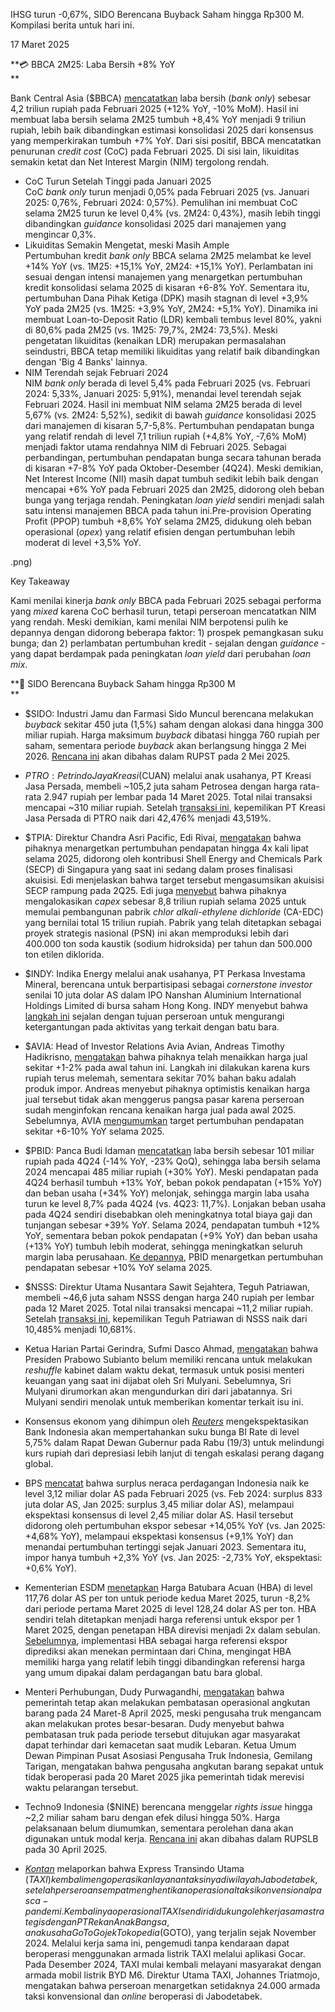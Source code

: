 IHSG turun -0,67%, SIDO Berencana Buyback Saham hingga Rp300 M. Kompilasi berita untuk hari ini.

17 Maret 2025

**💳 BBCA 2M25: Laba Bersih +8% YoY  
**

Bank Central Asia ($BBCA) [mencatatkan](https://www.bca.co.id/-/media/Feature/Report/File/S8/Laporan-Bulanan/2025/20250314-laporan-keuangan-publikasi-bulanan-februari-2025-eng.pdf) laba bersih (_bank only_) sebesar 4,2 triliun rupiah pada Februari 2025 (+12% YoY, -10% MoM). Hasil ini membuat laba bersih selama 2M25 tumbuh +8,4% YoY menjadi 9 triliun rupiah, lebih baik dibandingkan estimasi konsolidasi 2025 dari konsensus yang memperkirakan tumbuh +7% YoY. Dari sisi positif, BBCA mencatatkan penurunan _credit cost_ (CoC) pada Februari 2025. Di sisi lain, likuiditas semakin ketat dan Net Interest Margin (NIM) tergolong rendah.

- CoC Turun Setelah Tinggi pada Januari 2025  
  CoC _bank only_ turun menjadi 0,05% pada Februari 2025 (vs. Januari 2025: 0,76%, Februari 2024: 0,57%). Pemulihan ini membuat CoC selama 2M25 turun ke level 0,4% (vs. 2M24: 0,43%), masih lebih tinggi dibandingkan _guidance_ konsolidasi 2025 dari manajemen yang mengincar 0,3%.
- Likuiditas Semakin Mengetat, meski Masih Ample  
  Pertumbuhan kredit _bank only_ BBCA selama 2M25 melambat ke level +14% YoY (vs. 1M25: +15,1% YoY, 2M24: +15,1% YoY). Perlambatan ini sesuai dengan intensi manajemen yang menargetkan pertumbuhan kredit konsolidasi selama 2025 di kisaran +6-8% YoY. Sementara itu, pertumbuhan Dana Pihak Ketiga (DPK) masih stagnan di level +3,9% YoY pada 2M25 (vs. 1M25: +3,9% YoY, 2M24: +5,1% YoY). Dinamika ini membuat Loan-to-Deposit Ratio (LDR) kembali tembus level 80%, yakni di 80,6% pada 2M25 (vs. 1M25: 79,7%, 2M24: 73,5%). Meski pengetatan likuiditas (kenaikan LDR) merupakan permasalahan seindustri, BBCA tetap memiliki likuiditas yang relatif baik dibandingkan dengan 'Big 4 Banks' lainnya.
- NIM Terendah sejak Februari 2024  
  NIM _bank only_ berada di level 5,4% pada Februari 2025 (vs. Februari 2024: 5,33%, Januari 2025: 5,91%), menandai level terendah sejak Februari 2024. Hasil ini membuat NIM selama 2M25 berada di level 5,67% (vs. 2M24: 5,52%), sedikit di bawah _guidance_ konsolidasi 2025 dari manajemen di kisaran 5,7-5,8%. Pertumbuhan pendapatan bunga yang relatif rendah di level 7,1 triliun rupiah (+4,8% YoY, -7,6% MoM) menjadi faktor utama rendahnya NIM di Februari 2025. Sebagai perbandingan, pertumbuhan pendapatan bunga secara tahunan berada di kisaran +7-8% YoY pada Oktober-Desember (4Q24). Meski demikian, Net Interest Income (NII) masih dapat tumbuh sedikit lebih baik dengan mencapai +6% YoY pada Februari 2025 dan 2M25, didorong oleh beban bunga yang terjaga rendah. Peningkatan _loan yield_ sendiri menjadi salah satu intensi manajemen BBCA pada tahun ini.Pre-provision Operating Profit (PPOP) tumbuh +8,6% YoY selama 2M25, didukung oleh beban operasional (_opex_) yang relatif efisien dengan pertumbuhan lebih moderat di level +3,5% YoY.

.png)

Key Takeaway

Kami menilai kinerja _bank only_ BBCA pada Februari 2025 sebagai performa yang _mixed_ karena CoC berhasil turun, tetapi perseroan mencatatkan NIM yang rendah. Meski demikian, kami menilai NIM berpotensi pulih ke depannya dengan didorong beberapa faktor: 1) prospek pemangkasan suku bunga; dan 2) perlambatan pertumbuhan kredit - sejalan dengan _guidance_ - yang dapat berdampak pada peningkatan _loan yield_ dari perubahan _loan mix_.

**💊 SIDO Berencana Buyback Saham hingga Rp300 M  
**

- $SIDO: Industri Jamu dan Farmasi Sido Muncul berencana melakukan _buyback_ sekitar 450 juta (1,5%) saham dengan alokasi dana hingga 300 miliar rupiah. Harga maksimum _buyback_ dibatasi hingga 760 rupiah per saham, sementara periode _buyback_ akan berlangsung hingga 2 Mei 2026. [Rencana ini](https://www.idx.co.id/StaticData/NewsAndAnnouncement/ANNOUNCEMENTSTOCK/From_EREP/202503/030f5f890b_f52f61155e.pdf) akan dibahas dalam RUPST pada 2 Mei 2025.
- $PTRO: Petrindo Jaya Kreasi ($CUAN) melalui anak usahanya, PT Kreasi Jasa Persada, membeli ~105,2 juta saham Petrosea dengan harga rata-rata 2.947 rupiah per lembar pada 14 Maret 2025. Total nilai transaksi mencapai ~310 miliar rupiah. Setelah [transaksi ini](https://www.idx.co.id/StaticData/NewsAndAnnouncement/ANNOUNCEMENTSTOCK/From_EREP/202503/5c7fb8e5bb_9dbc65aea7.pdf), kepemilikan PT Kreasi Jasa Persada di PTRO naik dari 42,476% menjadi 43,519%.
- $TPIA: Direktur Chandra Asri Pacific, Edi Rivai, [mengatakan](https://investasi.kontan.co.id/news/chandra-asri-tpia-proyeksi-pendapatan-tumbuh-4-kali-lipat-di-2025-ini-pendorongnya) bahwa pihaknya menargetkan pertumbuhan pendapatan hingga 4x kali lipat selama 2025, didorong oleh kontribusi Shell Energy and Chemicals Park (SECP) di Singapura yang saat ini sedang dalam proses finalisasi akuisisi. Edi menjelaskan bahwa target tersebut mengasumsikan akuisisi SECP rampung pada 2Q25. Edi juga [menyebut](https://epaper.bisnis.com/epaper/detail/page/152219/) bahwa pihaknya mengalokasikan _capex_ sebesar 8,8 triliun rupiah selama 2025 untuk memulai pembangunan pabrik _chlor alkali-ethylene dichloride_ (CA-EDC) yang bernilai total 15 triliun rupiah. Pabrik yang telah ditetapkan sebagai proyek strategis nasional (PSN) ini akan memproduksi lebih dari 400.000 ton soda kaustik (sodium hidroksida) per tahun dan 500.000 ton etilen diklorida.
- $INDY: Indika Energy melalui anak usahanya, PT Perkasa Investama Mineral, berencana untuk berpartisipasi sebagai _cornerstone investor_ senilai 10 juta dolar AS dalam IPO Nanshan Aluminium International Holdings Limited di bursa saham Hong Kong. INDY menyebut bahwa [langkah ini](https://www.idx.co.id/StaticData/NewsAndAnnouncement/ANNOUNCEMENTSTOCK/From_EREP/202503/e6ff9b2953_ae70b9724b.pdf) sejalan dengan tujuan perseroan untuk mengurangi ketergantungan pada aktivitas yang terkait dengan batu bara.
- $AVIA: Head of Investor Relations Avia Avian, Andreas Timothy Hadikrisno, [mengatakan](https://industri.kontan.co.id/news/rupiah-melemah-avia-avian-avia-kerek-harga-jual-1-hingga-2) bahwa pihaknya telah menaikkan harga jual sekitar +1-2% pada awal tahun ini. Langkah ini dilakukan karena kurs rupiah terus melemah, sementara sekitar 70% bahan baku adalah produk impor. Andreas menyebut pihaknya optimistis kenaikan harga jual tersebut tidak akan menggerus pangsa pasar karena perseroan sudah menginfokan rencana kenaikan harga jual pada awal 2025. Sebelumnya, AVIA [mengumumkan](https://stockbit.com/post/17746189) target pertumbuhan pendapatan sekitar +6-10% YoY selama 2025.
- $PBID: Panca Budi Idaman [mencatatkan](https://www.idx.co.id/StaticData/NewsAndAnnouncement/ANNOUNCEMENTSTOCK/From_EREP/202403/20250314170257-49748-0/1.%20PT%20PBI%20Tbk%20Konsolidasi%201224.pdf) laba bersih sebesar 101 miliar rupiah pada 4Q24 (\-14% YoY, -23% QoQ), sehingga laba bersih selama 2024 mencapai 485 miliar rupiah (+30% YoY). Meski pendapatan pada 4Q24 berhasil tumbuh +13% YoY, beban pokok pendapatan (+15% YoY) dan beban usaha (+34% YoY) melonjak, sehingga margin laba usaha turun ke level 8,7% pada 4Q24 (vs. 4Q23: 11,7%). Lonjakan beban usaha pada 4Q24 sendiri disebabkan oleh meningkatnya total biaya gaji dan tunjangan sebesar +39% YoY. Selama 2024, pendapatan tumbuh +12% YoY, sementara beban pokok pendapatan (+9% YoY) dan beban usaha (+13% YoY) tumbuh lebih moderat, sehingga meningkatkan seluruh margin laba perusahaan. [Ke depannya](https://industri.kontan.co.id/news/bidik-pertumbuhan-penjualan-10-begini-strategi-panca-budi-idaman-pbid-di-2025), PBID menargetkan pertumbuhan pendapatan sebesar +10% YoY selama 2025.
- $NSSS: Direktur Utama Nusantara Sawit Sejahtera, Teguh Patriawan, membeli ~46,6 juta saham NSSS dengan harga 240 rupiah per lembar pada 12 Maret 2025. Total nilai transaksi mencapai ~11,2 miliar rupiah. Setelah [transaksi ini](https://www.idx.co.id/StaticData/NewsAndAnnouncement/ANNOUNCEMENTSTOCK/From_EREP/202503/c6beef4907_e880bac47c.pdf), kepemilikan Teguh Patriawan di NSSS naik dari 10,485% menjadi 10,681%.

- Ketua Harian Partai Gerindra, Sufmi Dasco Ahmad, [mengatakan](https://nasional.kompas.com/read/2025/03/17/12044591/dasco-sebut-prabowo-belum-ada-rencana-reshuffle-sri-mulyani) bahwa Presiden Prabowo Subianto belum memiliki rencana untuk melakukan _reshuffle_ kabinet dalam waktu dekat, termasuk untuk posisi menteri keuangan yang saat ini dijabat oleh Sri Mulyani. Sebelumnya, Sri Mulyani dirumorkan akan mengundurkan diri dari jabatannya. Sri Mulyani sendiri menolak untuk memberikan komentar terkait isu ini.
- Konsensus ekonom yang dihimpun oleh _[Reuters](https://www.reuters.com/markets/asia/bank-indonesia-hold-rates-steady-march-19-cut-q2-2025-03-17/)_ mengekspektasikan Bank Indonesia akan mempertahankan suku bunga BI Rate di level 5,75% dalam Rapat Dewan Gubernur pada Rabu (19/3) untuk melindungi kurs rupiah dari depresiasi lebih lanjut di tengah eskalasi perang dagang global.
- BPS [mencatat](https://tradingeconomics.com/indonesia/balance-of-trade) bahwa surplus neraca perdagangan Indonesia naik ke level 3,12 miliar dolar AS pada Februari 2025 (vs. Feb 2024: surplus 833 juta dolar AS, Jan 2025: surplus 3,45 miliar dolar AS), melampaui ekspektasi konsensus di level 2,45 miliar dolar AS. Hasil tersebut didorong oleh pertumbuhan ekspor sebesar +14,05% YoY (vs. Jan 2025: +4,68% YoY), melampaui ekspektasi konsensus (+9,1% YoY) dan menandai pertumbuhan tertinggi sejak Januari 2023. Sementara itu, impor hanya tumbuh +2,3% YoY (vs. Jan 2025: -2,73% YoY, ekspektasi: +0,6% YoY).
- Kementerian ESDM [menetapkan](https://www.minerba.esdm.go.id/harga_acuan) Harga Batubara Acuan (HBA) di level 117,76 dolar AS per ton untuk periode kedua Maret 2025, turun -8,2% dari periode pertama Maret 2025 di level 128,24 dolar AS per ton. HBA sendiri telah ditetapkan menjadi harga referensi untuk ekspor per 1 Maret 2025, dengan penetapan HBA direvisi menjadi 2x dalam sebulan. [Sebelumnya](https://snips.stockbit.com/snips-terbaru/bbri-1m25-laba-bersih-58-yoy-beban-provisi-diproyeksikan-turun#:~:text=Firma%20konsultan%20Fenwei,kontrak%20mereka%20mengizinkannya.), implementasi HBA sebagai harga referensi ekspor diprediksi akan menekan permintaan dari China, mengingat HBA memiliki harga yang relatif lebih tinggi dibandingkan referensi harga yang umum dipakai dalam perdagangan batu bara global.
- Menteri Perhubungan, Dudy Purwagandhi, [mengatakan](https://epaper.bisnis.com/epaper/detail/page/152214/) bahwa pemerintah tetap akan melakukan pembatasan operasional angkutan barang pada 24 Maret-8 April 2025, meski pengusaha truk mengancam akan melakukan protes besar-besaran. Dudy menyebut bahwa pembatasan truk pada periode tersebut ditujukan agar masyarakat dapat terhindar dari kemacetan saat mudik Lebaran. Ketua Umum Dewan Pimpinan Pusat Asosiasi Pengusaha Truk Indonesia, Gemilang Tarigan, mengatakan bahwa pengusaha angkutan barang sepakat untuk tidak beroperasi pada 20 Maret 2025 jika pemerintah tidak merevisi waktu pelarangan tersebut.
- Techno9 Indonesia ($NINE) berencana menggelar _rights issue_ hingga ~2,2 miliar saham baru dengan efek dilusi hingga 50%. Harga pelaksanaan belum diumumkan, sementara perolehan dana akan digunakan untuk modal kerja. [Rencana ini](https://www.idx.co.id/StaticData/NewsAndAnnouncement/ANNOUNCEMENTSTOCK/From_EREP/202503/20d9d81d45_2f2b7305d5.pdf) akan dibahas dalam RUPSLB pada 30 April 2025.
- _[Kontan](https://industri.kontan.co.id/news/express-group-taxi-kembali-beroperasi-di-jabodetabekhadir-dengan-armada-listrik)_ melaporkan bahwa Express Transindo Utama ($TAXI) kembali mengoperasikan layanan taksinya di wilayah Jabodetabek, setelah perseroan sempat menghentikan operasional taksi konvensional pasca-pandemi. Kembalinya operasional TAXI sendiri didukung oleh kerja sama strategis dengan PT Rekan Anak Bangsa, anak usaha GoTo Gojek Tokopedia ($GOTO), yang terjalin sejak November 2024. Melalui kerja sama ini, pengemudi tanpa kendaraan dapat beroperasi menggunakan armada listrik TAXI melalui aplikasi Gocar. Pada Desember 2024, TAXI mulai kembali melayani masyarakat dengan armada mobil listrik BYD M6. Direktur Utama TAXI, Johannes Triatmojo, mengatakan bahwa perseroan menargetkan setidaknya 24.000 armada taksi konvensional dan _online_ beroperasi di Jabodetabek.
